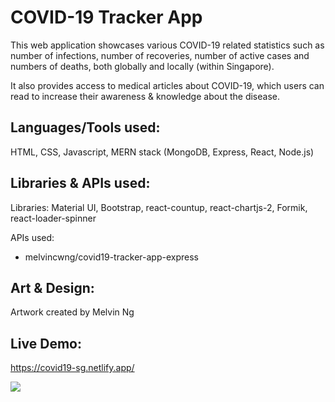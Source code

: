 # COVID-19 Tracker App

This web application showcases various COVID-19 related statistics such as number of infections, number of recoveries, number of active cases and numbers of deaths, both globally and locally (within Singapore). 

It also provides access to medical articles about COVID-19, which users can read to increase their awareness & knowledge about the disease.

## Languages/Tools used:
HTML, CSS, Javascript, MERN stack (MongoDB, Express, React, Node.js)

## Libraries & APIs used: 
Libraries: Material UI, Bootstrap, react-countup, react-chartjs-2, Formik, react-loader-spinner

APIs used: 
  - melvincwng/covid19-tracker-app-express

## Art & Design:
Artwork created by Melvin Ng

## Live Demo:
https://covid19-sg.netlify.app/

<img src="https://github.com/melvincwng/covid19-tracker-app/blob/master/src/images/demo.JPG"/>
